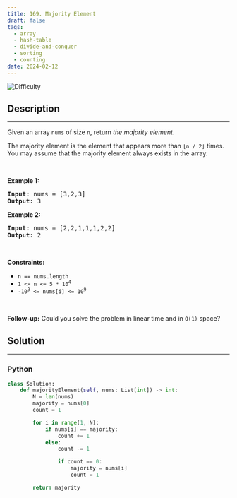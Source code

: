 ```yaml
---
title: 169. Majority Element
draft: false
tags: 
  - array
  - hash-table
  - divide-and-conquer
  - sorting
  - counting
date: 2024-02-12
---
```


![Difficulty](https://img.shields.io/badge/Difficulty-Easy-blue.svg)

## Description

---
<p>Given an array <code>nums</code> of size <code>n</code>, return <em>the majority element</em>.</p>

<p>The majority element is the element that appears more than <code>&lfloor;n / 2&rfloor;</code> times. You may assume that the majority element always exists in the array.</p>

<p>&nbsp;</p>
<p><strong class="example">Example 1:</strong></p>
<pre><strong>Input:</strong> nums = [3,2,3]
<strong>Output:</strong> 3
</pre><p><strong class="example">Example 2:</strong></p>
<pre><strong>Input:</strong> nums = [2,2,1,1,1,2,2]
<strong>Output:</strong> 2
</pre>
<p>&nbsp;</p>
<p><strong>Constraints:</strong></p>

<ul>
	<li><code>n == nums.length</code></li>
	<li><code>1 &lt;= n &lt;= 5 * 10<sup>4</sup></code></li>
	<li><code>-10<sup>9</sup> &lt;= nums[i] &lt;= 10<sup>9</sup></code></li>
</ul>

<p>&nbsp;</p>
<strong>Follow-up:</strong> Could you solve the problem in linear time and in <code>O(1)</code> space?

## Solution

---
### Python
``` py title='majority-element'
class Solution:
    def majorityElement(self, nums: List[int]) -> int:
        N = len(nums)
        majority = nums[0]
        count = 1

        for i in range(1, N):
            if nums[i] == majority:
                count += 1
            else:
                count -= 1

                if count == 0:
                    majority = nums[i]
                    count = 1

        return majority

```

